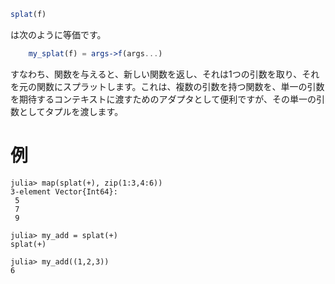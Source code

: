 ```julia
splat(f)
```

は次のように等価です。

```julia
    my_splat(f) = args->f(args...)
```

すなわち、関数を与えると、新しい関数を返し、それは1つの引数を取り、それを元の関数にスプラットします。これは、複数の引数を持つ関数を、単一の引数を期待するコンテキストに渡すためのアダプタとして便利ですが、その単一の引数としてタプルを渡します。

# 例

```jldoctest
julia> map(splat(+), zip(1:3,4:6))
3-element Vector{Int64}:
 5
 7
 9

julia> my_add = splat(+)
splat(+)

julia> my_add((1,2,3))
6
```
